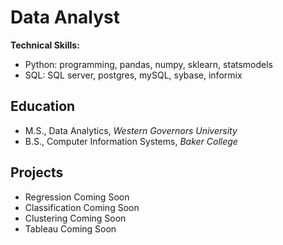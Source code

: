 # Data Analyst
**Technical Skills:** 
- Python: programming, pandas, numpy, sklearn, statsmodels
- SQL: SQL server, postgres, mySQL, sybase, informix

## Education
- M.S., Data Analytics, *Western Governors University*
- B.S., Computer Information Systems, *Baker College*

## Projects
- Regression Coming Soon
- Classification Coming Soon
- Clustering Coming Soon
- Tableau Coming Soon

